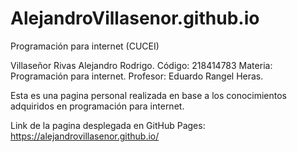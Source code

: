 # AlejandroVillasenor.github.io
Programación para internet (CUCEI)

Villaseñor Rivas Alejandro Rodrigo.
Código: 218414783
Materia: Programación para internet.
Profesor: Eduardo Rangel Heras.

Esta es una pagina personal realizada en base a los conocimientos adquiridos en programación para internet.

Link de la pagina desplegada en GitHub Pages: https://alejandrovillasenor.github.io/

